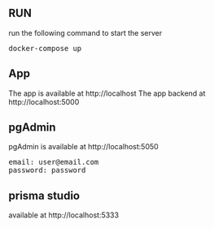 <h2>RUN</h2>
run the following command to start the server
<pre>
docker-compose up
</pre>
<h2>App</h2>
The app is available at http://localhost
The app backend at http://localhost:5000
<h2>pgAdmin</h2>
pgAdmin is available at http://localhost:5050
<pre>
email: user@email.com
password: password
</pre>
<h2>prisma studio</h2>
available at http://localhost:5333
<pre>
